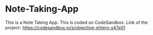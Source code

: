 # Note-Taking-App
This is a Note Taking App.
This is coded on CodeSandbox.
Link of the project- https://codesandbox.io/s/objective-shtern-x47e01
